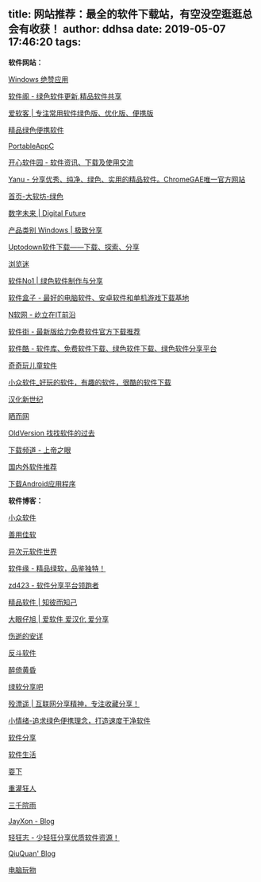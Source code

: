 title: 网站推荐：最全的软件下载站，有空没空逛逛总会有收获！
author: ddhsa
date: 2019-05-07 17:46:20
tags:
---
**软件网站：**

[Windows 绝赞应用](https://link.zhihu.com/?target=https%3A//amazing-apps.gitbooks.io/windows-apps-that-amaze-us/zh-CN/)

[软件阁 \- 绿色软件更新,精品软件共享](https://link.zhihu.com/?target=http%3A//www.lite6.com/)

[爱软客 | 专注常用软件绿色版、优化版、便携版](https://link.zhihu.com/?target=http%3A//www.bokeboke.net/)

[精品绿色便携软件](https://link.zhihu.com/?target=http%3A//www.portablesoft.org/)

[PortableAppC](https://link.zhihu.com/?target=http%3A//www.portableappc.com/)

[开心软件园 \- 软件资讯、下载及使用交流](https://link.zhihu.com/?target=http%3A//www.ihacksoft.com/)

[Yanu - 分享优秀、纯净、绿色、实用的精品软件。ChromeGAE唯一官方网站](https://link.zhihu.com/?target=http%3A//www.ccav1.com/)

[首页-大软坊-绿色](https://link.zhihu.com/?target=http%3A//app.hustonline.net/)

[数字未来 | Digital Future](https://link.zhihu.com/?target=http%3A//www.bbspro.net/)

[产品类别 Windows | 极致分享](https://link.zhihu.com/?target=https%3A//alltoshare.com/product-category/windows/)

[Uptodown软件下载——下载、探索、分享](https://link.zhihu.com/?target=http%3A//cn.uptodown.com/)

[浏览迷](https://link.zhihu.com/?target=http%3A//liulanmi.com/)

[软件No1 | 绿色软件制作与分享](https://link.zhihu.com/?target=http%3A//www.rjno1.com/)

[软件盒子 \- 最好的电脑软件、安卓软件和单机游戏下载基地](https://link.zhihu.com/?target=http%3A//www.itopdog.cn/)

[N软网 - 屹立在IT前沿](https://link.zhihu.com/?target=http%3A//www.nruan.com/)

[软件街 \- 最新版给力免费软件官方下载推荐](https://link.zhihu.com/?target=http%3A//www.softjie.cn/)

[软件酷 \- 软件库、免费软件下载、绿色软件下载、绿色软件分享平台](https://link.zhihu.com/?target=http%3A//www.softku.net/)

[奇奇玩儿童软件](https://link.zhihu.com/?target=http%3A//www.kidsdown.com/)

[小众软件_好玩的软件，有趣的软件，很酷的软件下载](https://link.zhihu.com/?target=http%3A//soft.ithome.com/quruan/)

[汉化新世纪](https://link.zhihu.com/?target=http%3A//www.hanzify.org/)

[晒而网](https://link.zhihu.com/?target=http%3A//www.eqishare.com/)

[OldVersion 找找软件的过去](https://link.zhihu.com/?target=http%3A//www.oldversion.com/)

[下载频道 \- 上帝之眼](https://link.zhihu.com/?target=http%3A//www.godeyes.cn/download.html)

[国内外软件推荐](https://link.zhihu.com/?target=http%3A//www.egouz.com/soft/)

[下载Android应用程序](https://link.zhihu.com/?target=http%3A//cn.uptodown.com/)

  

**软件博客：**

[小众软件](https://link.zhihu.com/?target=http%3A//www.appinn.com/)

[善用佳软](https://link.zhihu.com/?target=https%3A//xbeta.info/)

[异次元软件世界](https://link.zhihu.com/?target=http%3A//www.iplaysoft.com/)

[软件缘 \- 精品绿软，品鉴独特！](https://link.zhihu.com/?target=http%3A//www.appcgn.com/)

[zd423 - 软件分享平台领跑者](https://link.zhihu.com/?target=http%3A//www.zdfans.com/)

[精品软件 | 知彼而知己](https://link.zhihu.com/?target=http%3A//www.heu8.com/good-software)

[大眼仔旭 | 爱软件 爱汉化 爱分享](https://link.zhihu.com/?target=http%3A//www.dayanzai.me/)

[伤逝的安详](https://link.zhihu.com/?target=http%3A//www.ssdax.com/topics/software)

[反斗软件](https://link.zhihu.com/?target=http%3A//www.apprcn.com/)

[醉倚黄昏](https://link.zhihu.com/?target=http%3A//zyhh.me/)

[绿软分享吧](https://link.zhihu.com/?target=http%3A//www.lrshare.com/)

[殁漂遥 | 互联网分享精神，专注收藏分享！](https://link.zhihu.com/?target=http%3A//www.shaoit.com/)

[小情绪-追求绿色便携理念，打造速度干净软件](https://link.zhihu.com/?target=http%3A//www.xqingxu.com/)

[软件分享](https://link.zhihu.com/?target=http%3A//www.runker.net/software)

[软件生活](https://link.zhihu.com/?target=http%3A//applife.net/)

[耍下](https://link.zhihu.com/?target=https%3A//www.shuax.com/)

[重灌狂人](https://link.zhihu.com/?target=https%3A//briian.com/)

[三千院雨](https://link.zhihu.com/?target=http%3A//764350177.lofter.com/%3Fpage%3D2)

[JayXon - Blog](https://link.zhihu.com/?target=https%3A//www.jayxon.com/)

[轻狂志 \- 少轻狂分享优质软件资源！](https://link.zhihu.com/?target=http%3A//www.flighty.cn/)

[QiuQuan' Blog](https://link.zhihu.com/?target=http%3A//www.qiuquan.cc/)

[电脑玩物](https://link.zhihu.com/?target=http%3A//www.playpcesor.com/)
